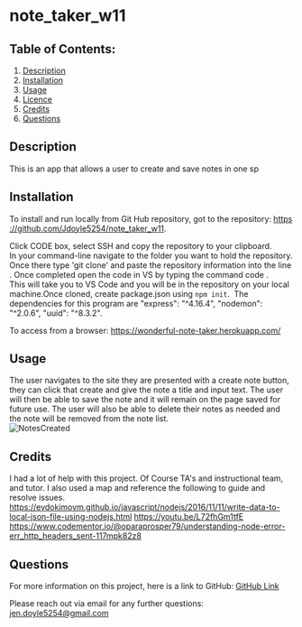 # note_taker_w11
## Table of Contents:
  1. [Description](#Description)
  2. [Installation](#Installation)
  3. [Usage](#Usage)
  4. [Licence](#Licence)
  5. [Credits](#Credits)
  6. [Questions](#Questions) 

## Description
This is an app that allows a user to create and save notes in one sp

## Installation
To install and run locally from Git Hub repository, got to the repository: https://github.com/Jdoyle5254/note_taker_w11. 

Click CODE box, select SSH and copy the repository to your clipboard.
In your command-line navigate to the folder you want to hold the repository.
Once there type 'git clone' and paste the repository information into the line.
Once completed open the code in VS by typing the command code .
This will take you to VS Code and you will be in the repository on your local machine.Once cloned,
create package.json using `npm init`.  The dependencies for this program are  "express": "^4.16.4", "nodemon": "^2.0.6", "uuid": "^8.3.2".   

To access from a browser:   https://wonderful-note-taker.herokuapp.com/

## Usage 
The user navigates to the site they are presented with a create note button, they can click that create and give the note a title and input text.  The user will then be able to save the note and it will remain on the page saved for future use.  The user will also be able to delete their notes as needed and the note will be removed from the note list.  
![NotesCreated](https://user-images.githubusercontent.com/69594945/102574482-7e2c7380-40b6-11eb-9f26-cbb23d830fe7.PNG)



## Credits
I had a lot of help with this project.  Of Course TA's and instructional team, and tutor.  I also used a map and reference the following to guide and resolve issues.    
https://evdokimovm.github.io/javascript/nodejs/2016/11/11/write-data-to-local-json-file-using-nodejs.html
https://youtu.be/L72fhGm1tfE
https://www.codementor.io/@oparaprosper79/understanding-node-error-err_http_headers_sent-117mpk82z8

## Questions
For more information on this project, here is a link to GitHub:
[GitHub Link](https://github.com/jdoyle5254)

Please reach out via email for any further questions:
jen.doyle5254@gmail.com

